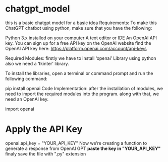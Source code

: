 # chatgpt_model
this is a basic chatgpt model for a basic idea 
Requirements: 
To make this ChatGPT chatbot using python, make sure that you have the following:

Python 3.x installed on your computer
A text editor or IDE
An OpenAI API key. You can sign up for a free API key on the OpenAI website
find the OpenAI API key here: https://platform.openai.com/account/api-keys
 
Required Modules:
firstly we have to install ‘openai’ Library using python also we need a ‘tkinter’ library.

To install the libraries, open a terminal or command prompt and run the following command:

pip install openai
Code Implementation:
after the installation of modules, we need to import the required modules into the program. along with that, we need an OpenAI key.

import openai

# Apply the API Key
openai.api_key = "YOUR_API_KEY"
Now we’re creating a function to generate a response from OpenAI GPT
****paste the key in "YOUR_API_KEY"****
finaly save the file with ".py" extension 
